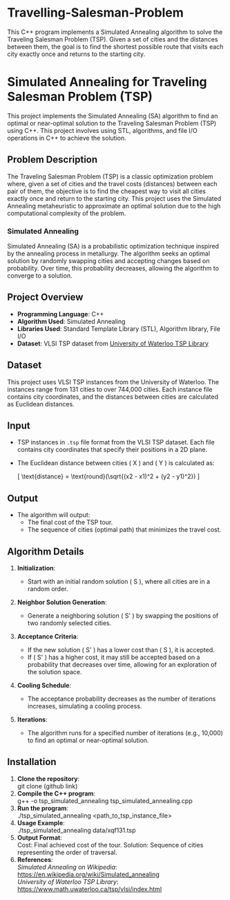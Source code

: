# Travelling-Salesman-Problem
This C++ program implements a Simulated Annealing algorithm to solve the Traveling Salesman Problem (TSP). Given a set of cities and the distances between them, the goal is to find the shortest possible route that visits each city exactly once and returns to the starting city.
# Simulated Annealing for Traveling Salesman Problem (TSP)

This project implements the Simulated Annealing (SA) algorithm to find an optimal or near-optimal solution to the Traveling Salesman Problem (TSP) using C++. This project involves using STL, algorithms, and file I/O operations in C++ to achieve the solution.

## Problem Description

The Traveling Salesman Problem (TSP) is a classic optimization problem where, given a set of cities and the travel costs (distances) between each pair of them, the objective is to find the cheapest way to visit all cities exactly once and return to the starting city. This project uses the Simulated Annealing metaheuristic to approximate an optimal solution due to the high computational complexity of the problem.

### Simulated Annealing

Simulated Annealing (SA) is a probabilistic optimization technique inspired by the annealing process in metallurgy. The algorithm seeks an optimal solution by randomly swapping cities and accepting changes based on probability. Over time, this probability decreases, allowing the algorithm to converge to a solution.

## Project Overview

- **Programming Language**: C++
- **Algorithm Used**: Simulated Annealing
- **Libraries Used**: Standard Template Library (STL), Algorithm library, File I/O
- **Dataset**: VLSI TSP dataset from [University of Waterloo TSP Library](http://www.math.uwaterloo.ca/tsp/vlsi/index.html)

## Dataset

This project uses VLSI TSP instances from the University of Waterloo. The instances range from 131 cities to over 744,000 cities. Each instance file contains city coordinates, and the distances between cities are calculated as Euclidean distances.

## Input

- TSP instances in `.tsp` file format from the VLSI TSP dataset. Each file contains city coordinates that specify their positions in a 2D plane.
- The Euclidean distance between cities \( X \) and \( Y \) is calculated as:
  
  \[
  \text{distance} = \text{round}(\sqrt{(x2 - x1)^2 + (y2 - y1)^2})
  \]

## Output

- The algorithm will output:
  - The final cost of the TSP tour.
  - The sequence of cities (optimal path) that minimizes the travel cost.

## Algorithm Details

1. **Initialization**:
   - Start with an initial random solution \( S \), where all cities are in a random order.

2. **Neighbor Solution Generation**:
   - Generate a neighboring solution \( S' \) by swapping the positions of two randomly selected cities.

3. **Acceptance Criteria**:
   - If the new solution \( S' \) has a lower cost than \( S \), it is accepted.
   - If \( S' \) has a higher cost, it may still be accepted based on a probability that decreases over time, allowing for an exploration of the solution space.

4. **Cooling Schedule**:
   - The acceptance probability decreases as the number of iterations increases, simulating a cooling process.

5. **Iterations**:
   - The algorithm runs for a specified number of iterations (e.g., 10,000) to find an optimal or near-optimal solution.

## Installation

1. **Clone the repository**:<br>
   git clone (github link)
2. **Compile the C++ program**:<br>
   g++ -o tsp_simulated_annealing tsp_simulated_annealing.cpp
3. **Run the program**:<br>
   ./tsp_simulated_annealing <path_to_tsp_instance_file>
4. **Usage Example**:<br>
   ./tsp_simulated_annealing data/xqf131.tsp
5. **Output Format**:<br>
   Cost: Final achieved cost of the tour.
   Solution: Sequence of cities representing the order of traversal.
6. **References**:<br>
   *Simulated Annealing on Wikipedia*:<br> https://en.wikipedia.org/wiki/Simulated_annealing<br>
   *University of Waterloo TSP Library*:<br> https://www.math.uwaterloo.ca/tsp/vlsi/index.html

